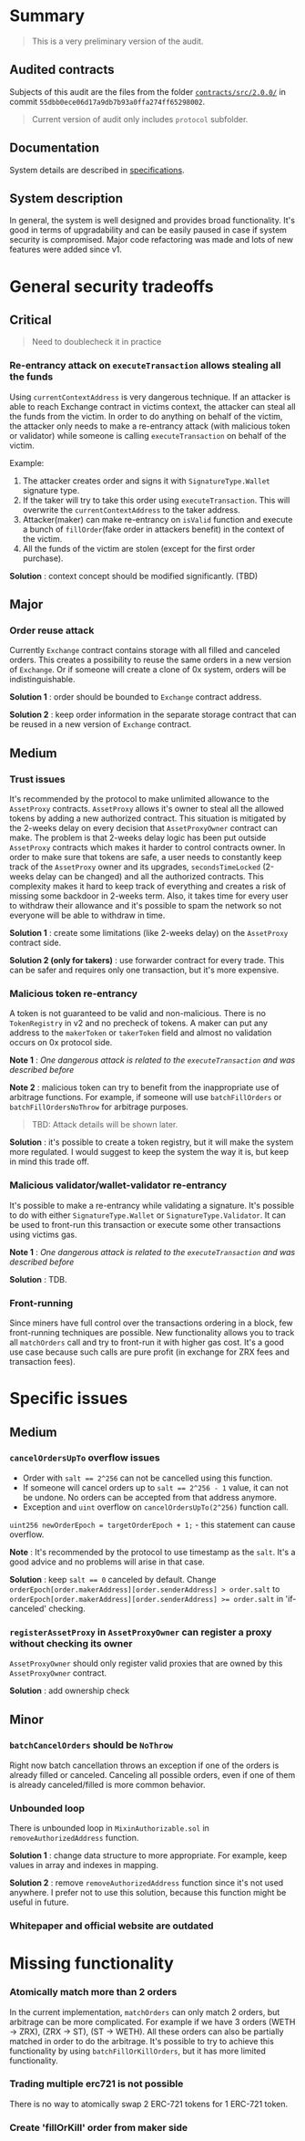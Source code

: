 # Summary

> This is a very preliminary version of the audit.

## Audited contracts

Subjects of this audit are the files from the folder [`contracts/src/2.0.0/`](https://github.com/0xProject/0x-monorepo/tree/v2-prototype/packages/contracts/src/2.0.0) 
in commit `55dbb0ece06d17a9db7b93a0ffa274ff65298002`.

> Current version of audit only includes `protocol` subfolder.

## Documentation

System details are described in [specifications](https://github.com/0xProject/0x-protocol-specification/blob/master/v2/v2-specification.md).

## System description

In general, the system is well designed and provides broad functionality. 
It's good in terms of upgradability and can be easily paused in case if system security is compromised.
Major code refactoring was made and lots of new features were added since v1.


# General security tradeoffs


## Critical

> Need to doublecheck it in practice    

### Re-entrancy attack on `executeTransaction` allows stealing all the funds

Using `currentContextAddress` is very dangerous technique. If an attacker is able to reach Exchange contract in victims context, the attacker can steal all the funds from the victim. In order to do anything on behalf of the victim, the attacker only needs to make a re-entrancy attack (with malicious token or validator) while someone is calling `executeTransaction` on behalf of the victim.

Example:
1. The attacker creates order and signs it with `SignatureType.Wallet` signature type.
1. If the taker will try to take this order using `executeTransaction`. This will overwrite the `currentContextAddress` to the taker address.
1. Attacker(maker) can make re-entrancy on `isValid` function and execute a bunch of `fillOrder`(fake order in attackers benefit) in the context of the victim.
1. All the funds of the victim are stolen (except for the first order purchase).

**Solution** : context concept should be modified significantly. (TBD)


## Major


### Order reuse attack

Currently `Exchange` contract contains storage with all filled and canceled orders.
This creates a possibility to reuse the same orders in a new version of `Exchange`.
Or if someone will create a clone of 0x system, orders will be indistinguishable.

**Solution 1** : order should be bounded to `Exchange` contract address.

**Solution 2** : keep order information in the separate storage contract that can be reused in a new version of `Exchange` contract.

## Medium

### Trust issues

It's recommended by the protocol to make unlimited allowance to the `AssetProxy` contracts.
`AssetProxy` allows it's owner to steal all the allowed tokens by adding a new authorized contract.
This situation is mitigated by the 2-weeks delay on every decision that `AssetProxyOwner` contract can make.
The problem is that 2-weeks delay logic has been put outside `AssetProxy` contracts which makes it harder to control contracts owner.
In order to make sure that tokens are safe, a user needs to constantly keep track of the `AssetProxy` owner and its upgrades, `secondsTimeLocked` (2-weeks delay can be changed) and all the authorized contracts.
This complexity makes it hard to keep track of everything and creates a risk of missing some backdoor in 2-weeks term. 
Also, it takes time for every user to withdraw their allowance and it's possible to spam the network so not everyone will be able to withdraw in time.


**Solution 1** : create some limitations (like 2-weeks delay) on the `AssetProxy` contract side. 

**Solution 2 (only for takers)** : use forwarder contract for every trade. This can be safer and requires only one transaction, but it's more expensive.


### Malicious token re-entrancy

A token is not guaranteed to be valid and non-malicious. There is no `TokenRegistry` in v2 and no precheck of tokens. 
A maker can put any address to the `makerToken` or `takerToken` field and almost no validation occurs on 0x protocol side. 

**Note 1** : *One dangerous attack is related to the `executeTransaction` and was described before*

**Note 2** : malicious token can try to benefit from the inappropriate use of arbitrage functions. For example, if someone will use `batchFillOrders` or `batchFillOrdersNoThrow` for arbitrage purposes. 

> TBD: Attack details will be shown later.

**Solution** : it's possible to create a token registry, but it will make the system more regulated. I would suggest to keep the system the way it is, but keep in mind this trade off.

### Malicious validator/wallet-validator re-entrancy

It's possible to make a re-entrancy while validating a signature. It's possible to do with either `SignatureType.Wallet` or `SignatureType.Validator`. It can be used to front-run this transaction or execute some other transactions using victims gas.

**Note 1** : *One dangerous attack is related to the `executeTransaction` and was described before*

**Solution** : TDB.


### Front-running

Since miners have full control over the transactions ordering in a block, few front-running techniques are possible. New functionality allows you to track all `matchOrders` call and try to front-run it with higher gas cost. It's a good use case because such calls are pure profit (in exchange for ZRX fees and transaction fees).

# Specific issues

## Medium

### `cancelOrdersUpTo` overflow issues

* Order with `salt == 2^256` can not be cancelled using this function.
* If someone will cancel orders up to `salt == 2^256 - 1` value, it can not be undone. No orders can be accepted from that address anymore.
* Exception and `uint` overflow on `cancelOrdersUpTo(2^256)` function call.

```uint256 newOrderEpoch = targetOrderEpoch + 1;``` - this statement can cause overflow.

**Note** : It's recommended by the protocol to use timestamp as the `salt`. It's a good advice and no problems will arise in that case.

**Solution** : keep `salt == 0` canceled by default. Change ```orderEpoch[order.makerAddress][order.senderAddress] > order.salt``` to ```orderEpoch[order.makerAddress][order.senderAddress] >= order.salt``` in 'if-canceled' checking.


### `registerAssetProxy` in `AssetProxyOwner` can register a proxy without checking its owner

`AssetProxyOwner` should only register valid proxies that are owned by this `AssetProxyOwner` contract.

**Solution** : add ownership check


## Minor

### `batchCancelOrders` should be `NoThrow`

Right now batch cancellation throws an exception if one of the orders is already filled or canceled.
Canceling all possible orders, even if one of them is already canceled/filled is more common behavior.

### Unbounded loop

There is unbounded loop in `MixinAuthorizable.sol` in `removeAuthorizedAddress` function.

**Solution 1** : change data structure to more appropriate. For example, keep values in array and indexes in mapping.

**Solution 2** : remove `removeAuthorizedAddress` function since it's not used anywhere. I prefer not to use this solution, because this function might be useful in future.


### Whitepaper and official website are outdated


# Missing functionality


### Atomically match more than 2 orders

In the current implementation, `matchOrders` can only match 2 orders, but arbitrage can be more complicated. 
For example if we have 3 orders (WETH -> ZRX), (ZRX -> ST), (ST -> WETH). 
All these orders can also be partially matched in order to do the arbitrage. 
It's possible to try to achieve this functionality by using `batchFillOrKillOrders`, but it has more limited functionality.

### Trading multiple erc721 is not possible

There is no way to atomically swap 2 ERC-721 tokens for 1 ERC-721 token.

### Create 'fillOrKill' order from maker side